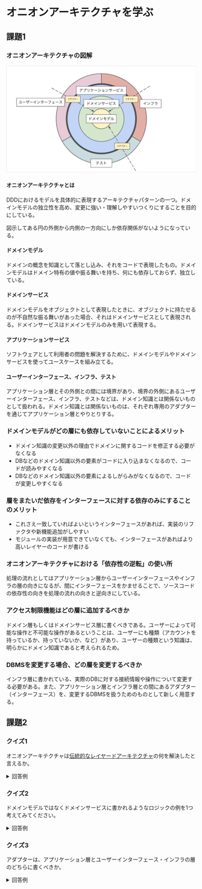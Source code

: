 # オニオンアーキテクチャを学ぶ

## 課題1

### オニオンアーキテクチャの図解

![オニオンアーキテクチャ](./onion-architecture.png)

#### オニオンアーキテクチャとは

DDDにおけるモデルを具体的に表現するアーキテクチャパターンの一つ。ドメインモデルの独立性を高め、変更に強い・理解しやすいつくりにすることを目的にしている。

図示してある円の外側から内側の一方向にしか依存関係がないようになっている。

#### ドメインモデル

ドメインの概念を知識として落とし込み、それをコードで表現したもの。ドメインモデルはドメイン特有の値や振る舞いを持ち、何にも依存しておらず、独立している。

#### ドメインサービス

ドメインモデルをオブジェクトとして表現したときに、オブジェクトに持たせるのが不自然な振る舞いがあった場合、それはドメインサービスとして表現される。ドメインサービスはドメインモデルのみを用いて表現する。

#### アプリケーションサービス

ソフトウェアとして利用者の問題を解決するために、ドメインモデルやドメインサービスを使ってユースケースを組み立てる。

#### ユーザーインターフェース、インフラ、テスト

アプリケーション層とその外側との間には境界があり、境界の外側にあるユーザーインターフェース、インフラ、テストなどは、ドメイン知識とは関係ないものとして扱われる。ドメイン知識とは関係ないものは、それぞれ専用のアダプターを通じてアプリケーション層とやりとりする。

### ドメインモデルがどの層にも依存していないことによるメリット

- ドメイン知識の変更以外の理由でドメインに関するコードを修正する必要がなくなる
- DBなどのドメイン知識以外の要素がコードに入り込まなくなるので、コードが読みやすくなる
- DBなどのドメイン知識以外の要素によるしがらみがなくなるので、コードが変更しやすくなる

### 層をまたいだ依存をインターフェースに対する依存のみにすることのメリット

- これさえ一致していればよいというインターフェースがあれば、実装のリファクタや新機能追加がしやすい
- モジュールの実装が用意できていなくても、インターフェースがあればより高いレイヤーのコードが書ける

### オニオンアーキテクチャにおける「依存性の逆転」の使い所

処理の流れとしてはアプリケーション層からユーザーインターフェースやインフラの層の向きになるが、間にインターフェースをかませることで、ソースコードの依存性の向きを処理の流れの向きと逆向きにしている。

### アクセス制限機能はどの層に追加するべきか

ドメイン層もしくはドメインサービス層に書くべきである。ユーザーによって可能な操作と不可能な操作があるということは、ユーザーにも種類（アカウントを持っているか、持っていないか、など）があり、ユーザーの種類という知識は、明らかにドメイン知識であると考えられるため。

### DBMSを変更する場合、どの層を変更するべきか

インフラ層に書かれている、実際のDBに対する接続情報や操作について変更する必要がある。また、アプリケーション層とインフラ層との間にあるアダプター（インターフェース）を、変更するDBMSを扱うためのものとして新しく用意する。

## 課題2

### クイズ1

オニオンアーキテクチャは[伝統的なレイヤードアーキテクチャ](https://qiita.com/kichion/items/aca19765cb16e7e65946)の何を解決したと言えるか。

<details>
  <summary>回答例</summary>

  ドメイン層がインフラ層の変更による影響を受けなくなった。
</details>

### クイズ2

ドメインモデルではなくドメインサービスに書かれるようなロジックの例を1つ考えてみてください。

<details>
  <summary>回答例</summary>

  重複が許されないユーザーの要素があるシステムにおいて、作成しようとしているユーザーが他と重複していないことを確認する処理。
  Userクラスに重複確認のメソッド`isExists`などを用意したとしても、`user.isExists(user)`のように、ユーザー自身に重複を確認するという違和感のある処理になってしまう、`UserService`のようなユーザーのドメインサービスを用意して、そのクラスに`isExists`をもたせるとよい。
</details>

### クイズ3

アダプターは、アプリケーション層とユーザーインターフェース・インフラの層のどちらに書くべきか。

<details>
  <summary>回答例</summary>

  ユーザーインターフェース・インフラの層。
<details>
